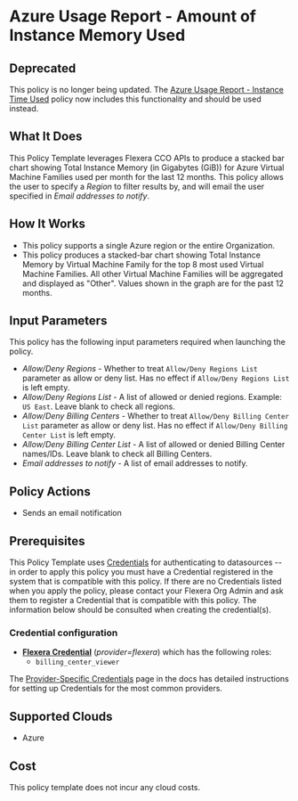# Azure Usage Report - Amount of Instance Memory Used

## Deprecated

This policy is no longer being updated. The [Azure Usage Report - Instance Time Used](https://github.com/flexera-public/policy_templates/tree/master/operational/azure/total_instance_usage_report/) policy now includes this functionality and should be used instead.

## What It Does

This Policy Template leverages Flexera CCO APIs to produce a stacked bar chart showing Total Instance Memory (in Gigabytes (GiB)) for Azure Virtual Machine Families used per month for the last 12 months.
This policy allows the user to specify a *Region* to filter results by, and will email the user specified in *Email addresses to notify*.

## How It Works

- This policy supports a single Azure region or the entire Organization.
- This policy produces a stacked-bar chart showing Total Instance Memory by Virtual Machine Family for the top 8 most used Virtual Machine Families. All other Virtual Machine Families will be aggregated and displayed as "Other". Values shown in the graph are for the past 12 months.

## Input Parameters

This policy has the following input parameters required when launching the policy.

- *Allow/Deny Regions* - Whether to treat `Allow/Deny Regions List` parameter as allow or deny list. Has no effect if `Allow/Deny Regions List` is left empty.
- *Allow/Deny Regions List* - A list of allowed or denied regions. Example: `US East`. Leave blank to check all regions.
- *Allow/Deny Billing Centers* - Whether to treat `Allow/Deny Billing Center List` parameter as allow or deny list. Has no effect if `Allow/Deny Billing Center List` is left empty.
- *Allow/Deny Billing Center List* - A list of allowed or denied Billing Center names/IDs. Leave blank to check all Billing Centers.
- *Email addresses to notify* - A list of email addresses to notify.

## Policy Actions

- Sends an email notification

## Prerequisites

This Policy Template uses [Credentials](https://docs.flexera.com/flexera/EN/Automation/ManagingCredentialsExternal.htm) for authenticating to datasources -- in order to apply this policy you must have a Credential registered in the system that is compatible with this policy. If there are no Credentials listed when you apply the policy, please contact your Flexera Org Admin and ask them to register a Credential that is compatible with this policy. The information below should be consulted when creating the credential(s).

### Credential configuration

- [**Flexera Credential**](https://docs.flexera.com/flexera/EN/Automation/ProviderCredentials.htm) (*provider=flexera*) which has the following roles:
  - `billing_center_viewer`

The [Provider-Specific Credentials](https://docs.flexera.com/flexera/EN/Automation/ProviderCredentials.htm) page in the docs has detailed instructions for setting up Credentials for the most common providers.

## Supported Clouds

- Azure

## Cost

This policy template does not incur any cloud costs.
